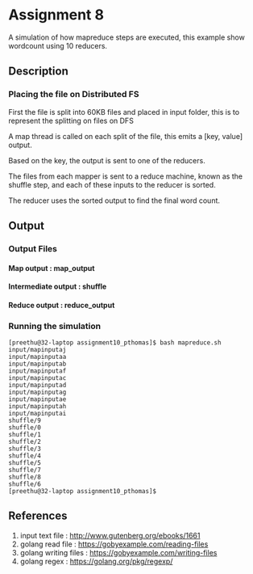 # Assignment 8

A simulation of how mapreduce steps are executed, this example show wordcount using 10 reducers.

## Description

### Placing the file on Distributed FS

First the file is split into 60KB files and placed in input folder, this is to represent the splitting on files on DFS

A map thread is called on each split of the file, this emits a [key, value] output.

Based on the key, the output is sent to one of the reducers.

The files from each mapper is sent to a reduce machine, known as the shuffle step, and each of these inputs to the reducer is sorted.

The reducer uses the sorted output to find the final word count.

## Output

### Output Files

#### Map output : map_output
#### Intermediate output : shuffle
#### Reduce output : reduce_output

### Running the simulation
```
[preethu@32-laptop assignment10_pthomas]$ bash mapreduce.sh 
input/mapinputaj
input/mapinputaa
input/mapinputab
input/mapinputaf
input/mapinputac
input/mapinputad
input/mapinputag
input/mapinputae
input/mapinputah
input/mapinputai
shuffle/9
shuffle/0
shuffle/1
shuffle/2
shuffle/3
shuffle/4
shuffle/5
shuffle/7
shuffle/8
shuffle/6
[preethu@32-laptop assignment10_pthomas]$ 
```

## References

1. input text file : http://www.gutenberg.org/ebooks/1661
2. golang read file : https://gobyexample.com/reading-files
3. golang writing files : https://gobyexample.com/writing-files
4. golang regex : https://golang.org/pkg/regexp/
